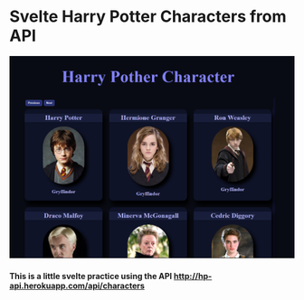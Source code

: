 # Svelte Harry Potter Characters from API

![This is a image](https://github.com/yesomac/Svelte-HP/blob/main/svelteHP.png?raw=true)

#### This is a little svelte practice using the API http://hp-api.herokuapp.com/api/characters